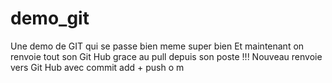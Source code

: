 demo_git
========

Une demo de GIT qui se passe bien meme super bien
Et maintenant on renvoie tout son Git Hub grace au pull depuis son poste !!!
Nouveau renvoie vers Git Hub avec commit add + push o m
